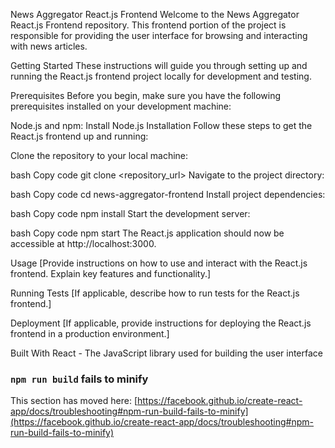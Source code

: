 News Aggregator React.js Frontend
Welcome to the News Aggregator React.js Frontend repository. This frontend portion of the project is responsible for providing the user interface for browsing and interacting with news articles.

Getting Started
These instructions will guide you through setting up and running the React.js frontend project locally for development and testing.

Prerequisites
Before you begin, make sure you have the following prerequisites installed on your development machine:

Node.js and npm: Install Node.js
Installation
Follow these steps to get the React.js frontend up and running:

Clone the repository to your local machine:

bash
Copy code
git clone <repository_url>
Navigate to the project directory:

bash
Copy code
cd news-aggregator-frontend
Install project dependencies:

bash
Copy code
npm install
Start the development server:

bash
Copy code
npm start
The React.js application should now be accessible at http://localhost:3000.

Usage
[Provide instructions on how to use and interact with the React.js frontend. Explain key features and functionality.]

Running Tests
[If applicable, describe how to run tests for the React.js frontend.]

Deployment
[If applicable, provide instructions for deploying the React.js frontend in a production environment.]

Built With
React - The JavaScript library used for building the user interface

### `npm run build` fails to minify

This section has moved here: [https://facebook.github.io/create-react-app/docs/troubleshooting#npm-run-build-fails-to-minify](https://facebook.github.io/create-react-app/docs/troubleshooting#npm-run-build-fails-to-minify)
